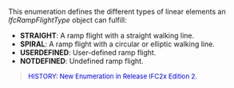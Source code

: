 ﻿This enumeration defines the different types of linear elements an _IfcRampFlightType_ object can fulfill:

* **STRAIGHT**: A ramp flight with a straight walking line. 
* **SPIRAL**: A ramp flight with a circular or elliptic walking line.
* **USERDEFINED**: User-defined ramp flight.
* **NOTDEFINED**: Undefined ramp flight.

> <font color="#0000FF" size="-1"> HISTORY: New Enumeration in
		Release IFC2x Edition 2. </font>